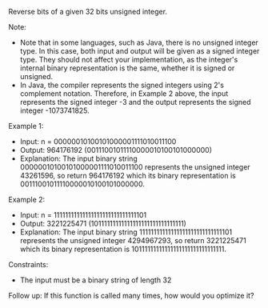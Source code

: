 Reverse bits of a given 32 bits unsigned integer.

Note:
- Note that in some languages, such as Java, there is no unsigned integer type. In this case, both input and output will be given as a signed integer type. They should not affect your implementation, as the integer's internal binary representation is the same, whether it is signed or unsigned.
- In Java, the compiler represents the signed integers using 2's complement notation. Therefore, in Example 2 above, the input represents the signed integer -3 and the output represents the signed integer -1073741825.

Example 1:
- Input: n = 00000010100101000001111010011100
- Output:    964176192 (00111001011110000010100101000000)
- Explanation: The input binary string 00000010100101000001111010011100 represents the unsigned integer 43261596, so return 964176192 which its binary representation is 00111001011110000010100101000000.

Example 2:
- Input: n = 11111111111111111111111111111101
- Output:   3221225471 (10111111111111111111111111111111)
- Explanation: The input binary string 11111111111111111111111111111101 represents the unsigned integer 4294967293, so return 3221225471 which its binary representation is 10111111111111111111111111111111.

Constraints:
- The input must be a binary string of length 32

Follow up: If this function is called many times, how would you optimize it?